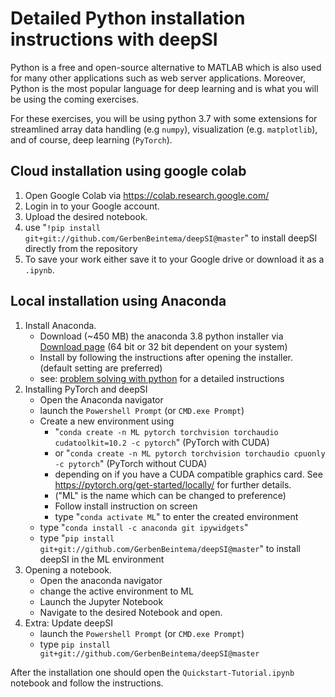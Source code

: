 # Detailed Python installation instructions with deepSI

Python is a free and open-source alternative to MATLAB which is also used for many other applications such as web server applications. Moreover, Python is the most popular language for deep learning and is what you will be using the coming exercises. 

For these exercises, you will be using python 3.7 with some extensions for streamlined array data handling (e.g `numpy`), visualization (e.g. `matplotlib`), and of course, deep learning (`PyTorch`). 

## Cloud installation using google colab

 1. Open Google Colab via https://colab.research.google.com/
 2. Login in to your Google account. 
 3. Upload the desired notebook.
 4. use "`!pip install git+git://github.com/GerbenBeintema/deepSI@master`" to install deepSI directly from the repository
 4. To save your work either save it to your Google drive or download it as a `.ipynb`.

## Local installation using Anaconda

 1. Install Anaconda. 
    * Download (~450 MB) the anaconda 3.8 python installer via [Download page](https://www.anaconda.com/products/individual) (64 bit or 32 bit dependent on your system)
    * Install by following the instructions after opening the installer. (default setting are preferred)
    * see: [problem solving with python](https://problemsolvingwithpython.com/01-Orientation/01.03-Installing-Anaconda-on-Windows/) for a detailed instructions
 2. Installing PyTorch and deepSI
    * Open the Anaconda navigator
    * launch the `Powershell Prompt` (or `CMD.exe Prompt`)
    * Create a new environment using
      * "`conda create -n ML pytorch torchvision torchaudio cudatoolkit=10.2 -c pytorch`" (PyTorch with CUDA)
      * or "`conda create -n ML pytorch torchvision torchaudio cpuonly -c pytorch`"  (PyTorch without CUDA)
      * depending on if you have a CUDA compatible graphics card. See https://pytorch.org/get-started/locally/ for further details.
      * ("ML" is the name which can be changed to preference)
      * Follow install instruction on screen
      * type "`conda activate ML`" to enter the created environment
    * type "`conda install -c anaconda git ipywidgets`"
    * type "`pip install git+git://github.com/GerbenBeintema/deepSI@master`" to install deepSI in the ML environment
 4. Opening a notebook.
    * Open the anaconda navigator
    * change the active environment to ML
    * Launch the Jupyter Notebook 
    * Navigate to the desired Notebook and open. 
 5. Extra: Update deepSI
    * launch the `Powershell Prompt` (or `CMD.exe Prompt`)
    * type `pip install git+git://github.com/GerbenBeintema/deepSI@master`

After the installation one should open the `Quickstart-Tutorial.ipynb` notebook and follow the instructions. 